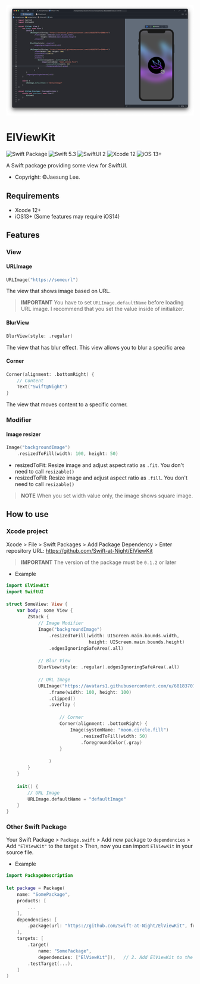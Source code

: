 ![screenshot](./screenshot.png)

# ElViewKit

![Swift Package](https://img.shields.io/badge/Swift_Package-fa7343?style=for-the-badge&logo=swift&logoColor=white)
![Swift 5.3](https://img.shields.io/badge/Swift-5.3+-fa7343?style=for-the-badge&logo=swift&logoColor=white)
![SwiftUI 2](https://img.shields.io/badge/SwiftUI-2+-blue?style=for-the-badge&logo=swift&logoColor=white)
![Xcode 12](https://img.shields.io/badge/Xcode-12+-1575F9?style=for-the-badge&logo=xcode&logoColor=white)
![iOS 13+](https://img.shields.io/badge/iOS-13+-999999?style=for-the-badge&logo=apple&logoColor=white)

A Swift package providing some view for SwiftUI.

- Copyright: ©Jaesung Lee.

## Requirements

- Xcode 12+
- iOS13+ (Some features may require iOS14)

## Features
### View
#### URLImage
```swift
URLImage("https://someurl")
```
The view that shows image based on URL. 
> **IMPORTANT** You have to set `URLImage.defaultName` before loading URL image. I recommend that you set the value inside of initializer.

#### BlurView
```swift
BlurView(style: .regular)
```
The view that has blur effect. This view allows you to blur a specific area

#### Corner
```swift
Corner(alignment: .bottomRight) {
    // Content
    Text("Swift@Night")
}
```
The view that moves content to a specific corner.

### Modifier
#### Image resizer
```swift
Image("backgroundImage")
    .resizedToFill(width: 100, height: 50)
```
- resizedToFit: Resize image and adjust aspect ratio as `.fit`. You don't need to call `resizable()`
- resizedToFill: Resize image and adjust aspect ratio as `.fill`. You don't need to call `resizable()`
> **NOTE** When you set width value only, the image shows square image.

## How to use
### Xcode project
Xcode > File > Swift Packages > Add Package Dependency > Enter repository URL: https://github.com/Swift-at-Night/ElViewKit

> **IMPORTANT** The version of the package must be `0.1.2` or later

- Example
```Swift
import ElViewKit
import SwiftUI

struct SomeView: View {
    var body: some View {
        ZStack {
            // Image Modifier
            Image("backgroundImage")
                .resizedToFill(width: UIScreen.main.bounds.width,
                               height: UIScreen.main.bounds.height)
                .edgesIgnoringSafeArea(.all)
                
            // Blur View
            BlurView(style: .regular).edgesIgnoringSafeArea(.all)
        
            // URL Image
            URLImage("https://avatars1.githubusercontent.com/u/68183707?s=200&v=4")
                .frame(width: 100, height: 100)
                .clipped()
                .overlay (

                    // Corner
                    Corner(alignment: .bottomRight) {
                        Image(systemName: "moon.circle.fill")
                            .resizedToFill(width: 50)
                            .foregroundColor(.gray)
                    }
                    
                )
        }            
    }
    
    init() {
        // URL Image
        URLImage.defaultName = "defaultImage"
    }
}

```

### Other Swift Package
Your Swift Package > `Package.swift` > Add new package to `dependencies` > Add `"ElViewKit"` to the target > Then, now you can import `ElViewKit` in your source file.

- Example
```swift
import PackageDescription

let package = Package(
    name: "SomePackage",
    products: [ 
        ... 
    ],
    dependencies: [
        .package(url: "https://github.com/Swift-at-Night/ElViewKit", from: "0.1.2") // 1. Add dependency to your swift package
    ],
    targets: [
        .target(
            name: "SomePackage",
            dependencies: ["ElViewKit"]),   // 2. Add ElViewKit to the target as dependency
        .testTarget(...),
    ]
)
```
